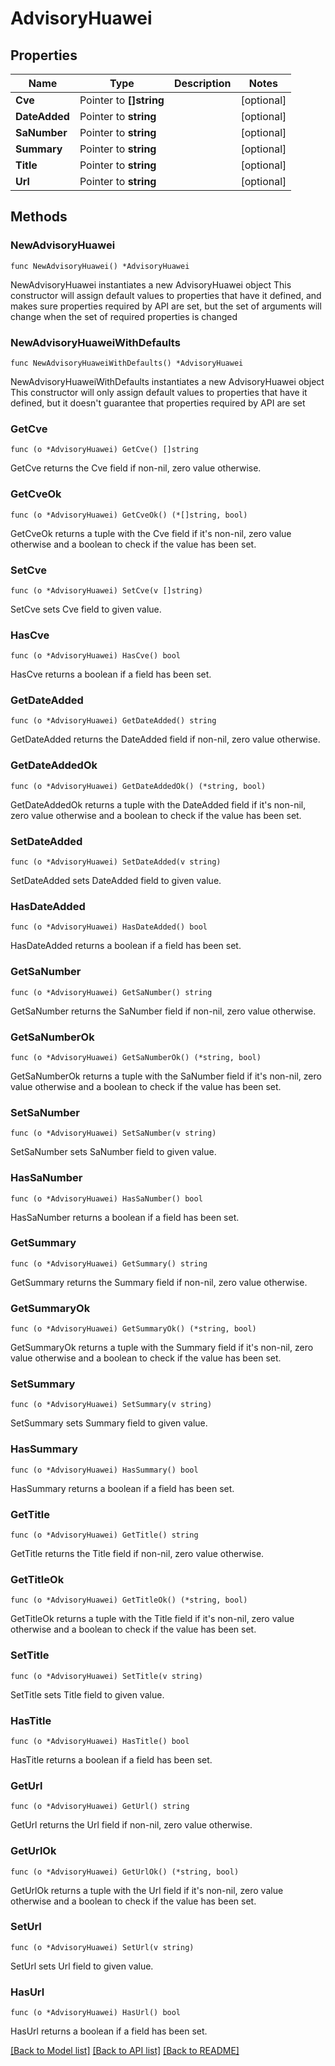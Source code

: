 # AdvisoryHuawei

## Properties

Name | Type | Description | Notes
------------ | ------------- | ------------- | -------------
**Cve** | Pointer to **[]string** |  | [optional] 
**DateAdded** | Pointer to **string** |  | [optional] 
**SaNumber** | Pointer to **string** |  | [optional] 
**Summary** | Pointer to **string** |  | [optional] 
**Title** | Pointer to **string** |  | [optional] 
**Url** | Pointer to **string** |  | [optional] 

## Methods

### NewAdvisoryHuawei

`func NewAdvisoryHuawei() *AdvisoryHuawei`

NewAdvisoryHuawei instantiates a new AdvisoryHuawei object
This constructor will assign default values to properties that have it defined,
and makes sure properties required by API are set, but the set of arguments
will change when the set of required properties is changed

### NewAdvisoryHuaweiWithDefaults

`func NewAdvisoryHuaweiWithDefaults() *AdvisoryHuawei`

NewAdvisoryHuaweiWithDefaults instantiates a new AdvisoryHuawei object
This constructor will only assign default values to properties that have it defined,
but it doesn't guarantee that properties required by API are set

### GetCve

`func (o *AdvisoryHuawei) GetCve() []string`

GetCve returns the Cve field if non-nil, zero value otherwise.

### GetCveOk

`func (o *AdvisoryHuawei) GetCveOk() (*[]string, bool)`

GetCveOk returns a tuple with the Cve field if it's non-nil, zero value otherwise
and a boolean to check if the value has been set.

### SetCve

`func (o *AdvisoryHuawei) SetCve(v []string)`

SetCve sets Cve field to given value.

### HasCve

`func (o *AdvisoryHuawei) HasCve() bool`

HasCve returns a boolean if a field has been set.

### GetDateAdded

`func (o *AdvisoryHuawei) GetDateAdded() string`

GetDateAdded returns the DateAdded field if non-nil, zero value otherwise.

### GetDateAddedOk

`func (o *AdvisoryHuawei) GetDateAddedOk() (*string, bool)`

GetDateAddedOk returns a tuple with the DateAdded field if it's non-nil, zero value otherwise
and a boolean to check if the value has been set.

### SetDateAdded

`func (o *AdvisoryHuawei) SetDateAdded(v string)`

SetDateAdded sets DateAdded field to given value.

### HasDateAdded

`func (o *AdvisoryHuawei) HasDateAdded() bool`

HasDateAdded returns a boolean if a field has been set.

### GetSaNumber

`func (o *AdvisoryHuawei) GetSaNumber() string`

GetSaNumber returns the SaNumber field if non-nil, zero value otherwise.

### GetSaNumberOk

`func (o *AdvisoryHuawei) GetSaNumberOk() (*string, bool)`

GetSaNumberOk returns a tuple with the SaNumber field if it's non-nil, zero value otherwise
and a boolean to check if the value has been set.

### SetSaNumber

`func (o *AdvisoryHuawei) SetSaNumber(v string)`

SetSaNumber sets SaNumber field to given value.

### HasSaNumber

`func (o *AdvisoryHuawei) HasSaNumber() bool`

HasSaNumber returns a boolean if a field has been set.

### GetSummary

`func (o *AdvisoryHuawei) GetSummary() string`

GetSummary returns the Summary field if non-nil, zero value otherwise.

### GetSummaryOk

`func (o *AdvisoryHuawei) GetSummaryOk() (*string, bool)`

GetSummaryOk returns a tuple with the Summary field if it's non-nil, zero value otherwise
and a boolean to check if the value has been set.

### SetSummary

`func (o *AdvisoryHuawei) SetSummary(v string)`

SetSummary sets Summary field to given value.

### HasSummary

`func (o *AdvisoryHuawei) HasSummary() bool`

HasSummary returns a boolean if a field has been set.

### GetTitle

`func (o *AdvisoryHuawei) GetTitle() string`

GetTitle returns the Title field if non-nil, zero value otherwise.

### GetTitleOk

`func (o *AdvisoryHuawei) GetTitleOk() (*string, bool)`

GetTitleOk returns a tuple with the Title field if it's non-nil, zero value otherwise
and a boolean to check if the value has been set.

### SetTitle

`func (o *AdvisoryHuawei) SetTitle(v string)`

SetTitle sets Title field to given value.

### HasTitle

`func (o *AdvisoryHuawei) HasTitle() bool`

HasTitle returns a boolean if a field has been set.

### GetUrl

`func (o *AdvisoryHuawei) GetUrl() string`

GetUrl returns the Url field if non-nil, zero value otherwise.

### GetUrlOk

`func (o *AdvisoryHuawei) GetUrlOk() (*string, bool)`

GetUrlOk returns a tuple with the Url field if it's non-nil, zero value otherwise
and a boolean to check if the value has been set.

### SetUrl

`func (o *AdvisoryHuawei) SetUrl(v string)`

SetUrl sets Url field to given value.

### HasUrl

`func (o *AdvisoryHuawei) HasUrl() bool`

HasUrl returns a boolean if a field has been set.


[[Back to Model list]](../README.md#documentation-for-models) [[Back to API list]](../README.md#documentation-for-api-endpoints) [[Back to README]](../README.md)


